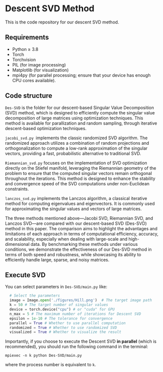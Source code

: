 # Descent SVD Method

This is the code repository for our descent SVD method.  

## Requirements

- Python $\geq$ 3.8
- Torch
- Torchvision
- PIL  (for image processing)
- Matplotlib (for visualization)
- mpi4py (for parallel processing; ensure that your device has enough CPU cores available).

## Code structure

`Des-SVD` is the folder for our descent-based Singular Value Decomposition (SVD) method, which is designed to efficiently compute the singular value decomposition of large matrices using optimization techniques. This method is available for parallization and random sampling, through iterative descent-based optimization techniques.

`jacobi_svd.py `implements the classic randomized SVD algorithm. The randomized approach utilizes a combination of random projections and orthogonalization to compute a low-rank approximation of the singular vectors, providing a fast, probabilistic alternative to traditional SVD.

`Riemannian_svd.py` focuses on the implementation of SVD optimization directly on the Stiefel manifold, leveraging the Riemannian geometry of the problem to ensure that the computed singular vectors remain orthogonal throughout the iterations. This method is designed to enhance the stability and convergence speed of the SVD computations under non-Euclidean constraints.

`lanczos_svd.py` implements the Lanczos algorithm, a classical iterative method for computing eigenvalues and eigenvectors. It is commonly used for approximating the singular values and vectors of large matrices. 

The three methods mentioned above—Jacobi SVD, Riemannian SVD, and Lanczos SVD—are compared with our descent-based SVD (Des-SVD) method in this paper. The comparison aims to highlight the advantages and limitations of each approach in terms of computational efficiency, accuracy, and scalability, especially when dealing with large-scale and high-dimensional data. By benchmarking these methods under various conditions, we demonstrate the effectiveness of our Des-SVD method in terms of both speed and robustness, while showcasing its ability to efficiently handle large, sparse, and noisy matrices.

## Execute SVD

You can select parameters in `Des-SVD/main.py`  like:

```python
  # Select the parameters
  image = Image.open('./figures/Hill.png')  # The target image path
  k = 50 # The target number of singular values
  device = torch.device("cpu") # or "cuda" for GPU
  n_max = 5 # The maximum number of iterations for Descent SVD
  epsilon = 1e-10 # The tolerance for convergence
  parallel = True # Whether to use parallel computation
  randomized = True # Whether to use randomized SVD
  visualized = True # Whether to visualize the result
```

Importantly, if you choose to execute the Descent SVD **in parallel** (which is recommended), you should run the following command in the terminal:

```terminal
mpiexec -n k python Des-SVD/main.py
```

where the process number is equivalent to `k`.






